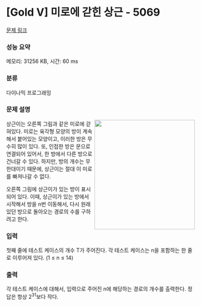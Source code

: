 # [Gold V] 미로에 갇힌 상근 - 5069 

[문제 링크](https://www.acmicpc.net/problem/5069) 

### 성능 요약

메모리: 31256 KB, 시간: 60 ms

### 분류

다이나믹 프로그래밍

### 문제 설명

<p><img alt="" src="https://www.acmicpc.net/upload/images/hex.png" style="float:right; height:292px; width:268px"></p>

<p>상근이는 오른쪽 그림과 같은 미로에 갇혀있다. 미로는 육각형 모양의 방이 계속해서 붙어있는 모양이고, 이러한 방은 무수히 많이 있다. 또, 인접한 방은 문으로 연결되어 있어서, 한 방에서 다른 방으로 건너갈 수 있다. 하지만, 방의 개수는 무한대이기 때문에, 상근이는 절대 이 미로를 빠져나갈 수 없다.</p>

<p>오른쪽 그림에 상근이가 있는 방이 표시되어 있다. 이때, 상근이가 있는 방에서 시작해서 방을 n번 이동해서, 다시 원래 있던 방으로 돌아오는 경로의 수를 구하려고 한다.</p>

### 입력 

 <p>첫째 줄에 테스트 케이스의 개수 T가 주어진다. 각 테스트 케이스는 n을 포함하는 한 줄로 이루어져 있다. (1 ≤ n ≤ 14)</p>

### 출력 

 <p>각 테스트 케이스에 대해서, 입력으로 주어진 n에 해당하는 경로의 개수를 출력한다. 정답은 항상 2<sup>31</sup>보다 작다.</p>

